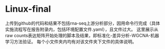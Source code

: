# Linux-final

上传到github的代码和结果不包括rna-seq上游分析部分，因用命令行完成（具体实施流程写在报告附录内，包括环境配置文件.yaml），且文件过大。
这里展示从raw counts表达矩阵开始处理的脚本及结果，即标准化-差异分析-WGCNA-机器学习方法验证。
每个小文件夹内均有对该文件夹下文件的具体说明。
